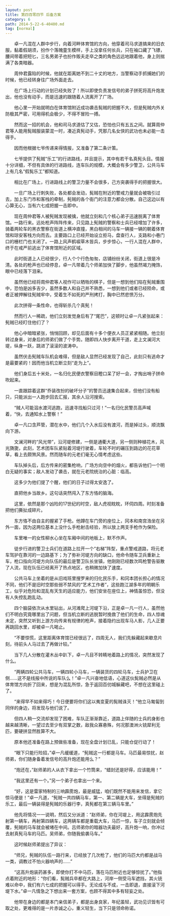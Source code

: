 ```yaml
---
layout: post
title: 第四百零四节 后备方案
category: 6
path: 2014-5-22-6-40400.md
tag: [normal]
---
```


　　卓一凡混在人群中步行，向着河畔体育馆的方向，他穿着司马求道搞来的旧衣服，黏着假胡须，扮作个落魄童生模样，手上没拿任何长兵，只在袖口藏了飞镖，腰间带着把短匕，三名男弟子也扮作贩夫走卒之类的角色远远地跟着他，身上则揣满了各类暗器。

　　周仲君露陷的时候，他就在距离她不到二十丈的地方，当警察动手抓捕她们的时候，他已经转身往广场外面走去。

　　在广场上行动的计划已经失败了！所以即使负责发信号的弟子拼死将高升炮发出，他也没有动手，而是迅速的跟随着人流离开了广场。

　　他心里一开始就明白在体育馆附近成功袭击髨贼的把握不大，但是髡贼内外关防极其严密，可用得机会极少，不得不冒险一搏。

　　然而这一招的机会，他和司马求道估了又估，恐怕也只有五五之间。就算周仲君等人能用髨贼服装蒙混一时，凑近真髡动手，凭那几名女侠的武功也未必能一击得手。

　　因而他根据七爷传递来得情报，又准备了第二条计策。

　　七爷提供了髡贼“乐工”的行进路线，并且提示，其中有若干名真髡头目。情报十分详细，不但有具体的行进路线，连车队的规模，大概会有多少警卫，公共马车上有几名“假髨乐工”都知道。

　　相比在广场上，行进路线上的警卫力量不会很多，己方突袭得手的把握很大。

　　一旦广场上行刺失败，各处都会发动，髨贼在附近的警戒力量就会被吸引过去，加上东门市和客栈的牵制，髡贼的各个衙门的注意力都会分散。自己这边以有心算无心，当有六七成把握一击即中。

　　现在周仲君等人被髡贼发现被擒，他就立刻和几个核心弟子迅速脱离了体育馆。一路行来。远处枪声阵阵传来，只见路上髡贼的警察和士兵已经增加了许多，骑着两轮车的黑衣警察在街道上横冲直撞，黑白相间的马车一辆接一辆的朝着体育馆和琼安客栈方向而去。主要路口上已经开始设立拒马，盘查行人，支路和小巷门口的栅栏门也关闭了。一路上风声鹤唳草木皆兵，步步惊心，一行人混在人群中，终于在戒严前逃出了体育馆附近的区域。

　　此时街道上人已经很少，行人个个行色匆匆，店铺纷纷关闭，街道上很是冷清。各处的枪声也已经停息，卓一凡带着几个师弟加快了脚步，他虽然竭力掩饰，眼中已经落下泪来。

　　虽然他已经将周仲君等人视作可以牺牲的棋子，但是一想到他们陷在髡贼重围中，恐怕是凶多吉少，虽然多数人和自己并不熟悉，一想到他们或者已经陨命，或者正被押解往髡贼牢中，受着生不如死的严刑拷打，胸中已然悲愤万分。

　　此次拼得一条性命，也得斩杀几个真髡！

　　然而行人一稀疏，他们立刻发觉身后有了“尾巴”，这顿时让卓一凡紧张起来：髡贼已经盯住他们了？

　　他心中暗暗紧张，悄悄回顾，却见后面有十多个便衣人员正紧紧相随。他立刻转过身来，对身后的师弟们做了个手势。随即四人快步离开干道，走上文澜河大堤，纵身一跃，跳进了滚滚的波涛中。

　　虽然伏击髡贼车队机会难得，但是敌人显然已经发现了自己，此刻只有逃命才是最要紧的！因而他当机立断立刻“走为上”。

　　他们身后五十米处，一名归化民便衣警察目瞪口呆了好一会，才掏出哨子拼命吹起来。

　　一直跟踪着这群“乔装改扮的破坏分子”的警员迅速集合起来，但他们没有船只，只能派出一人跑步回去汇报，其余人沿河搜索。

　　“贼人可能泅水渡河逃跑，迅速寻找船只过河！”一名归化民警员高声喊着，“快，去通知水上警察！”

　　卓一凡口含芦管，潜在水中，他们几个入水后没有渡河，而是掉过头，顺流飘向下游。

　　文澜河畔的“风光带”，沿河堤修建，一侧是通衢大道，另一侧则种植花木，风光旖旎，此刻，艺术团车队紧贴着河堤行驶着，车轮不时的碾压到路边的花花草草，看上去颇煞风景。然而随车的元老们毫无心情考虑这些。

　　车队掉头后，后方传来的密集枪响，广场方向空中的烟火，都告诉他们一个明白无疑的事实；敌人发动了袭击，就在元老院统治的心脏：临高。

　　这多少为他们提了个醒，他们的日子过得太安逸了。

　　直把他乡当故乡。这句话突然闯入了东方恪的脑海。

　　这里，依然是那个凶险的17世纪的时空，敌人虎视眈眈，环伺四周。时刻准备把他们撕扯成碎片。

　　东方恪不由自主的握紧了手枪。他蹲在车门旁的座位上，冈本和南宫浩坐在另外一面，因为这两位基本上没什么手枪射击经验，所以放上两支手枪作为保险。

　　车里唯一的女性柳水心坐在车厢中间的地板上，默不作声。

　　徒步行进的警卫士兵们在道路上拉开一个“右梯”阵型，重点警戒道路，将元老车驾护在靠河的一边路基下；为了弥补河堤方向的缺口，他命令随车卫兵重新上车，枪口指向河堤方向队伍的最后是警卫队长坐镇，他刚刚已经数次鸣枪警告驱散了人流，现在队伍已经离开了热点地区，也稍微加快了速度。

　　公共马车上坐着的是从旧戏班里搜罗来的归化民乐手，和冈本团长担心的情况不同，他们不是旧时空那些弱不禁风的“艺术工作者”，这些跑江湖多年的明朝乐工，似乎对危险和混乱有天生的适应能力，他们安坐在座位上，神情虽惊恐，但没有人失控乱跑乱动。

　　四个脑袋依次从水里钻出，从河滩爬上河堤下沿，正是卓一凡一行人，虽然他们不明白究竟哪里出了问题，但当机立断的逃脱暂时挽救了他们的生命，四人惊魂未定，突然又听到上游方向传来有规律的枪声，接着隐约出现车马人影，几人正要再跳回水里，却被卓一凡喝止。

　　“不要惊慌，这里距离体育馆已经很远了，四周无人，我们先躲藏起来歇息片刻，待前头人马过去了再做计较。”

　　当下几人分散在灌木丛中趴下，卓一凡目不转睛地着路上的情况，突然发现了什么。

　　“两辆四轮公共马车，一辆四轮小马车，一辆装货的四轮马车，士兵护卫在侧……这不是线报中所说的车队么！”卓一凡兴奋地低语，心道这伙髨贼必然是从体育馆方向折了回来，想是为混乱所惊，急于返回百仞城躲藏吧，不想在这里碰上了。

　　“来得早不如来得巧！今日便要将你们这以夷变夏的髨贼诛灭！”他立马匍匐到同伴的身边，将发现与他们说了。

　　但四人稍一交流却发现了困难，车队正渐渐靠近，道路上伴随的士兵的身影也越来越清晰，一望过去至少有双掌之数，敌我众寡悬殊，何况那澳洲火铳犀利无匹，要硬拼显然胜算不大。

　　原本他还准备在路上预做些准备，现在全盘计划已乱，只能仓促行动了！

　　“眼下只能行险招，”卓一凡缓缓道，“髡贼这一行都是马车。马匹最易惊扰，赵师弟，你们随身备着发信号的高升炮还能用么？”

　　“炮还在，”赵师弟的人从衣下拿出一个竹筒来，“蜡封还是好得，应该能用！”

　　“我这里还有一个。”另一个弟子也拿出一个来。

　　“好，这是雷家特制的三响霹雳炮，最是威猛，咱们既然不能用来发信，拿它惊马便是！”卓一凡道，“髡贼一共四辆马车，第一、第二辆是大车，坐得是髡贼的乐工，最后一辆装得是髡贼的乐器行李，真髡都在第三辆马车里。”

　　他先将情况一一说明，然后又分派道：“赵师弟，你在河堤上，用这霹雳炮先射第一辆车，再射第四辆车，这两辆车都是重载大车，马匹一惊，车子立刻就会倾覆，髡贼的马车就会被堵在中间。吕师弟你的暗器功夫最好，高升炮一响，你冲过去射真髡马车的马匹。吴师弟，你随我偷袭马车。”

　　这时候赵师弟提出了异议：

　　“师兄，髡贼的队伍一路行来，已经放了几次枪了，他们的马匹大约都是战马一类，调教过不怕火器响声的……”

　　“这高升炮装药甚多，即使你打不中马匹，落在马匹附近也足够惊扰了。”他指点着附近的地形：“你们看，髨贼兵卒都在大路上，河岸一侧受马车遮挡，其火铳难以命中，我们有六七成的把握可以得手。无论成与不成，一击即退，直接滚下河堤下水。”卓一凡情急之下想出来一套方案，也顾不得其中多有轻妄之处。

　　他带在身边的都是本门亲信弟子，都是出身良家，年纪虽轻，武功见识皆有可取之处，更难得的是一片赤诚之心，重义轻生，当下只是领命称诺。

